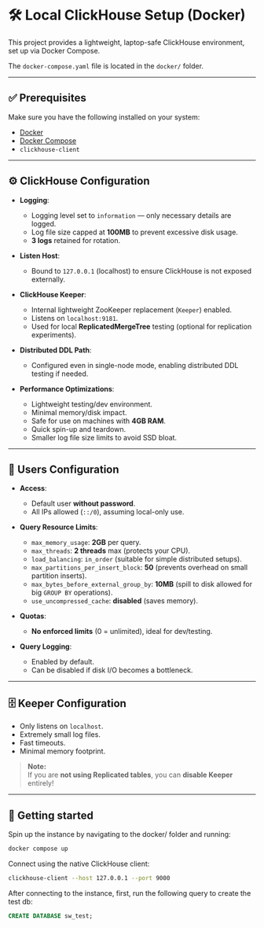 # 🛠️ Local ClickHouse Setup (Docker)

This project provides a lightweight, laptop-safe ClickHouse environment, set up via Docker Compose.

The `docker-compose.yaml` file is located in the `docker/` folder.

---

## ✅ Prerequisites

Make sure you have the following installed on your system:

- [Docker](https://docs.docker.com/get-docker/)
- [Docker Compose](https://docs.docker.com/compose/install/)
- `clickhouse-client`

---

## ⚙️ ClickHouse Configuration

- **Logging**:
  - Logging level set to `information` — only necessary details are logged.
  - Log file size capped at **100MB** to prevent excessive disk usage.
  - **3 logs** retained for rotation.

- **Listen Host**:
  - Bound to `127.0.0.1` (localhost) to ensure ClickHouse is not exposed externally.

- **ClickHouse Keeper**:
  - Internal lightweight ZooKeeper replacement (`Keeper`) enabled.
  - Listens on `localhost:9181`.
  - Used for local **ReplicatedMergeTree** testing (optional for replication experiments).

- **Distributed DDL Path**:
  - Configured even in single-node mode, enabling distributed DDL testing if needed.

- **Performance Optimizations**:
  - Lightweight testing/dev environment.
  - Minimal memory/disk impact.
  - Safe for use on machines with **4GB RAM**.
  - Quick spin-up and teardown.
  - Smaller log file size limits to avoid SSD bloat.

---

## 👤 Users Configuration

- **Access**:
  - Default user **without password**.
  - All IPs allowed (`::/0`), assuming local-only use.

- **Query Resource Limits**:
  - `max_memory_usage`: **2GB** per query.
  - `max_threads`: **2 threads** max (protects your CPU).
  - `load_balancing`: `in_order` (suitable for simple distributed setups).
  - `max_partitions_per_insert_block`: **50** (prevents overhead on small partition inserts).
  - `max_bytes_before_external_group_by`: **10MB** (spill to disk allowed for big `GROUP BY` operations).
  - `use_uncompressed_cache`: **disabled** (saves memory).

- **Quotas**:
  - **No enforced limits** (0 = unlimited), ideal for dev/testing.

- **Query Logging**:
  - Enabled by default.
  - Can be disabled if disk I/O becomes a bottleneck.

---

## 🗄️ Keeper Configuration

- Only listens on `localhost`.
- Extremely small log files.
- Fast timeouts.
- Minimal memory footprint.

> **Note:**  
> If you are **not using Replicated tables**, you can **disable Keeper** entirely!

---

## 🚀 Getting started

Spin up the instance by navigating to the docker/ folder and running:

```bash
docker compose up
```

Connect using the native ClickHouse client:

```bash
clickhouse-client --host 127.0.0.1 --port 9000
```

After connecting to the instance, first, run the following query to create the test db:

```sql
CREATE DATABASE sw_test;
```